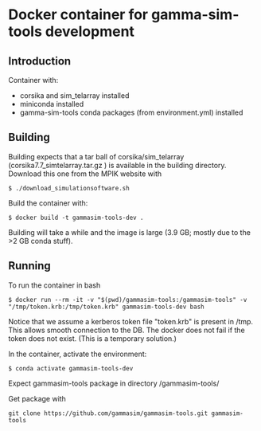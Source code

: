 # Docker container for gamma-sim-tools development

## Introduction

Container with:

- corsika and sim_telarray installed
- miniconda installed
- gamma-sim-tools conda packages (from environment.yml) installed

## Building

Building expects that a tar ball of corsika/sim_telarray (corsika7.7_simtelarray.tar.gz ) is available in the building directory.
Download this one from the MPIK website with

```
$ ./download_simulationsoftware.sh
```

Build the container with:

```
$ docker build -t gammasim-tools-dev .
```

Building will take a while and the image is large (3.9 GB; mostly due to the >2 GB conda stuff).

## Running

To run the container in bash 

```
$ docker run --rm -it -v "$(pwd)/gammasim-tools:/gammasim-tools" -v "/tmp/token.krb:/tmp/token.krb" gammasim-tools-dev bash
```

Notice that we assume a kerberos token file "token.krb" is present in /tmp. This allows smooth connection to the DB. The docker does not fail if the token does not exist. (This is a temporary solution.)

In the container, activate the environment:
```
$ conda activate gammasim-tools-dev
```

Expect gammasim-tools package in directory /gammasim-tools/

Get package with

```
git clone https://github.com/gammasim/gammasim-tools.git gammasim-tools
```

